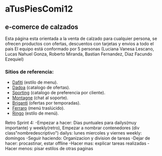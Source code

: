 # aTusPiesComi12
## e-comerce de calzados
Esta página esta orientada a la venta de calzado para cualquier persona, se ofrecen productos con ofertas, descuentos con tarjetas y envios a todo el pais
El equipo está conformado por 5 personas (Luciana Vanesa Lescano, Lucas Nahuel Gonza, Roberto Miranda, Bastian Fernandez, Diaz Facundo Ezequiel)
### Sitios de referencia:
- [Dafiti](dafiti.com.ar "dafiti.com.ar") (estilo de menu).
- [Dadoa](dadoa.com.ar "dadoa") (catalogo de ofertas).
- [Sporting](sporting.com.ar "Sporting") (catalogo de preferencia por cliente).
- [Montagne](montagne.com.ar "Montagne") (chat al soporte).
- [Briganti](briganti.com.ar "Briganti") (ofertas por temporadas).
- [Ferraro](Ferraro.com.ar "Ferraro") (menú traslúcido).
- [Ringo](Ringo.com.ar "Ringo") (estilo de menú).


Retro Sprint 4:
-Empezar a hacer: Dias puntuales para dailys(muy importante) y weekly(retro),
Empezar a nombrar contenedores  (div class"nombredescriptivo")
dailys: lunes miercoles y viernes
weekly: domingos
-Seguir haciendo: Organizacion y division de tareas
-Dejar de hacer: procastinar, estar offline
-Hacer mas: explicar tareas realizadas
-Hacer menos: pisar estilos de otras paginas